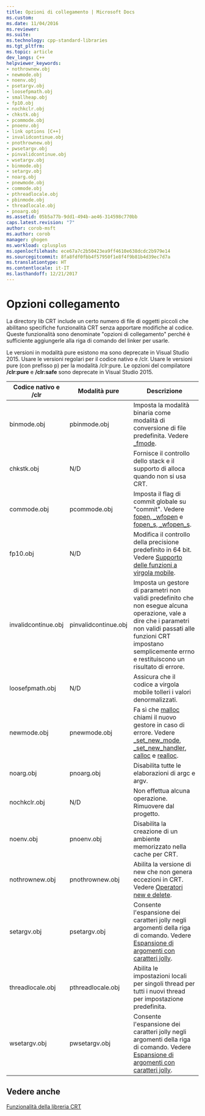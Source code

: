 ```yaml
---
title: Opzioni di collegamento | Microsoft Docs
ms.custom: 
ms.date: 11/04/2016
ms.reviewer: 
ms.suite: 
ms.technology: cpp-standard-libraries
ms.tgt_pltfrm: 
ms.topic: article
dev_langs: C++
helpviewer_keywords:
- nothrownew.obj
- newmode.obj
- noenv.obj
- psetargv.obj
- loosefpmath.obj
- smallheap.obj
- fp10.obj
- nochkclr.obj
- chkstk.obj
- pcommode.obj
- pnoenv.obj
- link options [C++]
- invalidcontinue.obj
- pnothrownew.obj
- pwsetargv.obj
- pinvalidcontinue.obj
- wsetargv.obj
- binmode.obj
- setargv.obj
- noarg.obj
- pnewmode.obj
- commode.obj
- pthreadlocale.obj
- pbinmode.obj
- threadlocale.obj
- pnoarg.obj
ms.assetid: 05b5a77b-9dd1-494b-ae46-314598c770bb
caps.latest.revision: "7"
author: corob-msft
ms.author: corob
manager: ghogen
ms.workload: cplusplus
ms.openlocfilehash: ece67a7c2b50423ea9ff4610e638dcdc2b979e14
ms.sourcegitcommit: 8fa8fdf0fbb4f57950f1e8f4f9b81b4d39ec7d7a
ms.translationtype: HT
ms.contentlocale: it-IT
ms.lasthandoff: 12/21/2017
---
```

# <a name="link-options"></a>Opzioni collegamento
La directory lib CRT include un certo numero di file di oggetti piccoli che abilitano specifiche funzionalità CRT senza apportare modifiche al codice. Queste funzionalità sono denominate "opzioni di collegamento" perché è sufficiente aggiungerle alla riga di comando del linker per usarle.  
  
 Le versioni in modalità pure esistono ma sono deprecate in Visual Studio 2015. Usare le versioni regolari per il codice nativo e /clr. Usare le versioni pure (con prefisso p) per la modalità /clr:pure. Le opzioni del compilatore **/clr:pure** e **/clr:safe** sono deprecate in Visual Studio 2015.  
  
|Codice nativo e /clr|Modalità pure|Descrizione|  
|----------------------|---------------|-----------------|  
|binmode.obj|pbinmode.obj|Imposta la modalità binaria come modalità di conversione di file predefinita. Vedere [_fmode](../c-runtime-library/fmode.md).|  
|chkstk.obj|N/D|Fornisce il controllo dello stack e il supporto di alloca quando non si usa CRT.|  
|commode.obj|pcommode.obj|Imposta il flag di commit globale su "commit". Vedere [fopen, _wfopen](../c-runtime-library/reference/fopen-wfopen.md) e [fopen_s, _wfopen_s](../c-runtime-library/reference/fopen-s-wfopen-s.md).|  
|fp10.obj|N/D|Modifica il controllo della precisione predefinito in 64 bit. Vedere [Supporto delle funzioni a virgola mobile](../c-runtime-library/floating-point-support.md).|  
|invalidcontinue.obj|pinvalidcontinue.obj|Imposta un gestore di parametri non validi predefinito che non esegue alcuna operazione, vale a dire che i parametri non validi passati alle funzioni CRT impostano semplicemente errno e restituiscono un risultato di errore.|  
|loosefpmath.obj|N/D|Assicura che il codice a virgola mobile tolleri i valori denormalizzati.|  
|newmode.obj|pnewmode.obj|Fa sì che [malloc](../c-runtime-library/reference/malloc.md) chiami il nuovo gestore in caso di errore. Vedere [_set_new_mode](../c-runtime-library/reference/set-new-mode.md), [_set_new_handler](../c-runtime-library/reference/set-new-handler.md), [calloc](../c-runtime-library/reference/calloc.md) e [realloc](../c-runtime-library/reference/realloc.md).|  
|noarg.obj|pnoarg.obj|Disabilita tutte le elaborazioni di argc e argv.|  
|nochkclr.obj|N/D|Non effettua alcuna operazione. Rimuovere dal progetto.|  
|noenv.obj|pnoenv.obj|Disabilita la creazione di un ambiente memorizzato nella cache per CRT.|  
|nothrownew.obj|pnothrownew.obj|Abilita la versione di new che non genera eccezioni in CRT. Vedere [Operatori new e delete](../cpp/new-and-delete-operators.md).|  
|setargv.obj|psetargv.obj|Consente l'espansione dei caratteri jolly negli argomenti della riga di comando. Vedere [Espansione di argomenti con caratteri jolly](../c-language/expanding-wildcard-arguments.md).|  
|threadlocale.obj|pthreadlocale.obj|Abilita le impostazioni locali per singoli thread per tutti i nuovi thread per impostazione predefinita.|  
|wsetargv.obj|pwsetargv.obj|Consente l'espansione dei caratteri jolly negli argomenti della riga di comando. Vedere [Espansione di argomenti con caratteri jolly](../c-language/expanding-wildcard-arguments.md).|  
  
## <a name="see-also"></a>Vedere anche  
 [Funzionalità della libreria CRT](../c-runtime-library/crt-library-features.md)